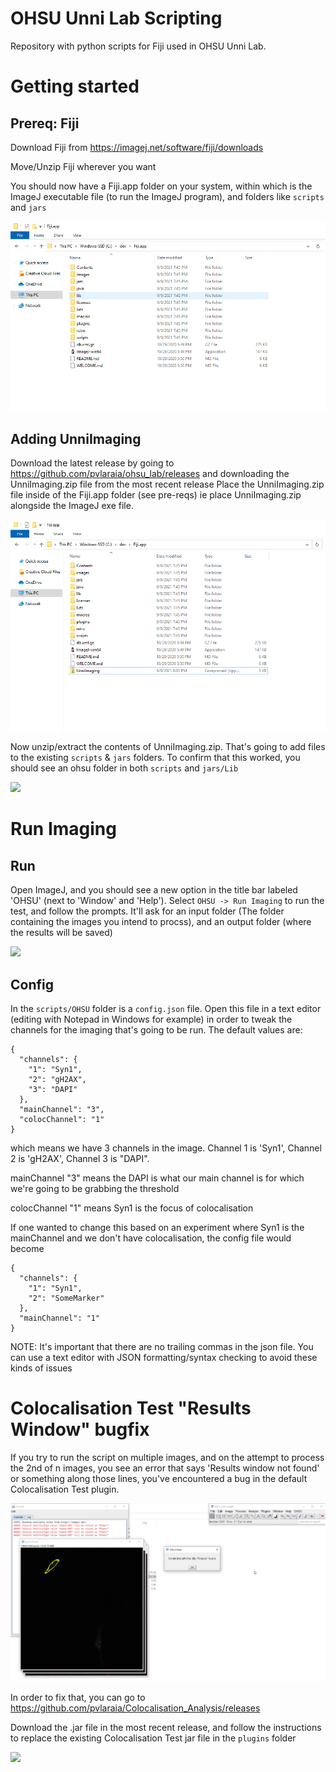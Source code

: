 # OHSU Unni Lab Scripting

Repository with python scripts for Fiji used in OHSU Unni Lab. 

# Getting started

## Prereq: Fiji

Download Fiji from https://imagej.net/software/fiji/downloads

Move/Unzip Fiji wherever you want

You should now have a Fiji.app folder on your system, within which is the ImageJ executable file (to run the ImageJ program), and folders like `scripts` and `jars`

![Image](./readme/images/fiji_fresh_install.PNG)

## Adding UnniImaging

Download the latest release by going to https://github.com/pvlaraia/ohsu_lab/releases and downloading the UnniImaging.zip file from the most recent release
Place the UnniImaging.zip file inside of the Fiji.app folder (see pre-reqs) ie place UnniImaging.zip alongside the ImageJ exe file. 

![Image](./readme/images/fiji_with_unni_zip.PNG)

Now unzip/extract the contents of UnniImaging.zip. That's going to add files to the existing `scripts` & `jars` folders. To confirm that this worked, you should see an ohsu folder in both `scripts` and `jars/Lib`

![](./readme/gifs/unni_extracting.gif)

# Run Imaging

## Run

Open ImageJ, and you should see a new option in the title bar labeled 'OHSU' (next to 'Window' and 'Help'). Select `OHSU -> Run Imaging` to run the test, and follow the prompts. It'll ask for an input folder (The folder containing the images you intend to procss), and an output folder (where the results will be saved)

![](./readme/gifs/running_imaging.gif)

## Config

In the `scripts/OHSU` folder is a `config.json` file. Open this file in a text editor (editing with Notepad in Windows for example) in order to tweak the channels
for the imaging that's going to be run. The default values are:

```
{
  "channels": {
    "1": "Syn1",
    "2": "gH2AX",
    "3": "DAPI"
  },
  "mainChannel": "3",
  "colocChannel": "1"
}
```

which means we have 3 channels in the image. Channel 1 is 'Syn1', Channel 2 is 'gH2AX', Channel 3 is "DAPI". 

mainChannel "3" means the DAPI is what our main channel is for which we're going to be grabbing the threshold

colocChannel "1" means Syn1 is the focus of colocalisation

If one wanted to change this based on an experiment where Syn1 is the mainChannel and we don't have colocalisation, the config file would become

```
{
  "channels": {
    "1": "Syn1",
    "2": "SomeMarker"
  },
  "mainChannel": "1"
}
```

NOTE: It's important that there are no trailing commas in the json file. You can use a text editor with JSON formatting/syntax checking to avoid these kinds of issues

# Colocalisation Test "Results Window" bugfix

If you try to run the script on multiple images, and on the attempt to process the 2nd of n images, you see an error that says 'Results window not found' or something along those lines, you've encountered a bug in the default Colocalisation Test plugin. 

![Image](./readme/images/unni_results_window_bug.png)

In order to fix that, you can go to https://github.com/pvlaraia/Colocalisation_Analysis/releases

Download the .jar file in the most recent release, and follow the instructions to replace the existing Colocalisation Test jar file in the `plugins` folder

![](./readme/gifs/coloc_plugin.gif)
